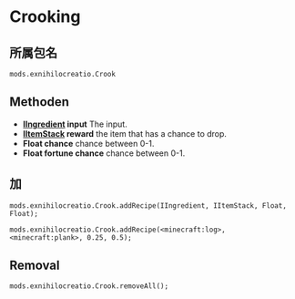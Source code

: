 # Crooking

## 所属包名
```zenscirpt
mods.exnihilocreatio.Crook
```
## Methoden

- **[IIngredient](/Vanilla/Variable_Types/IIngredient/) input** The input.
- **[IItemStack](/Vanilla/Items/IItemStack/) reward** the item that has a chance to drop.
- **Float chance** chance between 0-1.
- **Float fortune chance** chance between 0-1.

## 加

```zenscript
mods.exnihilocreatio.Crook.addRecipe(IIngredient, IItemStack, Float, Float);

mods.exnihilocreatio.Crook.addRecipe(<minecraft:log>, <minecraft:plank>, 0.25, 0.5);
```

## Removal

```zenscript
mods.exnihilocreatio.Crook.removeAll();
```